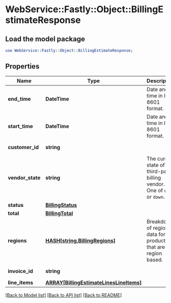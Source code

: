 # WebService::Fastly::Object::BillingEstimateResponse

## Load the model package
```perl
use WebService::Fastly::Object::BillingEstimateResponse;
```

## Properties
Name | Type | Description | Notes
------------ | ------------- | ------------- | -------------
**end_time** | **DateTime** | Date and time in ISO 8601 format. | [optional] [readonly] 
**start_time** | **DateTime** | Date and time in ISO 8601 format. | [optional] [readonly] 
**customer_id** | **string** |  | [optional] [readonly] 
**vendor_state** | **string** | The current state of our third-party billing vendor. One of `up` or `down`. | [optional] [readonly] 
**status** | [**BillingStatus**](BillingStatus.md) |  | [optional] 
**total** | [**BillingTotal**](BillingTotal.md) |  | [optional] 
**regions** | [**HASH[string,BillingRegions]**](BillingRegions.md) | Breakdown of regional data for products that are region based. | [optional] 
**invoice_id** | **string** |  | [optional] [readonly] 
**line_items** | [**ARRAY[BillingEstimateLinesLineItems]**](BillingEstimateLinesLineItems.md) |  | [optional] 

[[Back to Model list]](../README.md#documentation-for-models) [[Back to API list]](../README.md#documentation-for-api-endpoints) [[Back to README]](../README.md)


